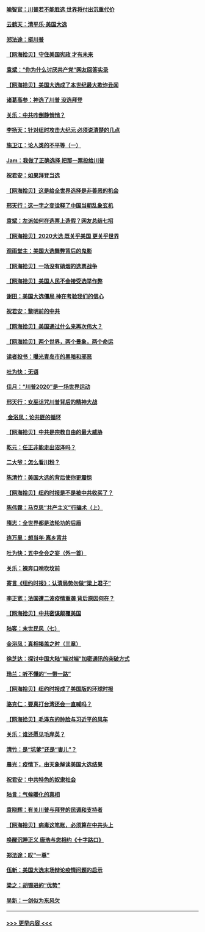 #### [喻智官：川普若不能胜选 世界将付出沉重代价](../pages/nsc993/n12541352.md?t=11120702) 
#### [云鹤天：清平乐‧美国大选](../pages/nsc993/n12540916.md?t=11120702) 
#### [郑法途：挺川普](../pages/nsc993/n12540898.md?t=11120702) 
#### [【网海拾贝】守住美国宪政 才有未来](../pages/nsc993/n12540423.md?t=11120702) 
#### [袁斌：“你为什么讨厌共产党”网友回答实录](../pages/nsc993/n12540208.md?t=11120702) 
#### [【网海拾贝】美国大选成了本世纪最大欺诈丑闻](../pages/nsc993/n12538029.md?t=11120702) 
#### [诸葛高参：神选了川普 没选拜登](../pages/nsc993/n12537664.md?t=11120702) 
#### [关乐：中共咋倒静悄悄？](../pages/nsc993/n12537615.md?t=11120702) 
#### [李扬天：针对纽时攻击大纪元 必须说清楚的几点](../pages/nsc993/n12536001.md?t=11120702) 
#### [施卫江：论人类的不平等（一）](../pages/nsc993/n12535700.md?t=11120702) 
#### [Jam：我做了正确选择 把那一票投给川普](../pages/nsc993/n12535743.md?t=11120702) 
#### [祝君安：如果拜登当选](../pages/nsc993/n12535726.md?t=11120702) 
#### [【网海拾贝】这是给全世界选择是非善恶的机会](../pages/nsc993/n12535061.md?t=11120702) 
#### [邢天行：这一字之变诠释了中国当朝乱象玄机](../pages/nsc993/n12533446.md?t=11120702) 
#### [袁斌：左派如何在选票上造假？网友总结七招](../pages/nsc993/n12533180.md?t=11120702) 
#### [【网海拾贝】2020大选 既关乎美国 更关乎世界](../pages/nsc993/n12533161.md?t=11120702) 
#### [观雨堂主：美国大选舞弊背后的鬼影](../pages/nsc993/n12533153.md?t=11120702) 
#### [【网海拾贝】一场没有硝烟的选票战争](../pages/nsc993/n12531883.md?t=11120702) 
#### [【网海拾贝】美国人民不会接受选举作弊](../pages/nsc993/n12528850.md?t=11120702) 
#### [谢田：美国大选僵局 神在考验我们的信心](../pages/nsc993/n12527932.md?t=11120702) 
#### [祝君安：黎明前的中共](../pages/nsc993/n12524071.md?t=11120702) 
#### [【网海拾贝】美国通过什么来再次伟大？](../pages/nsc993/n12523844.md?t=11120702) 
#### [【网海拾贝】两个世界，两个景象，两个命运](../pages/nsc993/n12521419.md?t=11120702) 
#### [读者投书：曝光青岛市的黑暗和邪恶](../pages/nsc993/n12520988.md?t=11120702) 
#### [吐为快：无语](../pages/nsc993/n12518588.md?t=11120702) 
#### [佳月：“川普2020”是一场世界运动](../pages/nsc993/n12518581.md?t=11120702) 
#### [邢天行：女巫诅咒川普背后的精神大战](../pages/nsc993/n12517257.md?t=11120702) 
#### [ 金浴凤：论共匪的循环](../pages/nsc993/n12517133.md?t=11120702) 
#### [【网海拾贝】中共是宗教自由的最大威胁](../pages/nsc993/n12516879.md?t=11120702) 
#### [乾元：任正非能走出沼泽吗？](../pages/nsc993/n12515831.md?t=11120702) 
#### [二大爷：怎么看川粉？](../pages/nsc993/n12515820.md?t=11120702) 
#### [陈清竹：美国大选的背后使你更震惊](../pages/nsc993/n12515589.md?t=11120702) 
#### [【网海拾贝】纽约时报是不是被中共收买了？](../pages/nsc993/n12515122.md?t=11120702) 
#### [陈伟霆：马克思“共产主义”行骗术（上）](../pages/nsc993/n12510217.md?t=11120702) 
#### [隋志：全世界都是法轮功的后盾](../pages/nsc993/n12510636.md?t=11120702) 
#### [连万里：想当年‧离乡背井](../pages/nsc993/n12510623.md?t=11120702) 
#### [吐为快：五中全会之妄（外一首）](../pages/nsc993/n12510470.md?t=11120702) 
#### [关乐：裸奔口哨吹坟前](../pages/nsc993/n12510403.md?t=11120702) 
#### [寄言《纽约时报》：认清局势勿做“梁上君子”](../pages/nsc993/n12510042.md?t=11120702) 
#### [李正宽：法国遭二波疫情重袭 背后原因何在？](../pages/nsc993/n12509971.md?t=11120702) 
#### [【网海拾贝】中共密谋颠覆美国](../pages/nsc993/n12509816.md?t=11120702) 
#### [陆客：末世民风（七）](../pages/nsc993/n12507822.md?t=11120702) 
#### [金浴凤：真相揭盖之时（三章）](../pages/nsc993/n12507804.md?t=11120702) 
#### [徐芝达：探讨中国大陆“端对端”加密通讯的突破方式](../pages/nsc993/n12507682.md?t=11120702) 
#### [玲兰：听不懂的“一带一路”](../pages/nsc993/n12507669.md?t=11120702) 
#### [【网海拾贝】纽约时报成了美国版的环球时报](../pages/nsc993/n12507053.md?t=11120702) 
#### [骆克仁：要真打台湾还会一直喊吗？](../pages/nsc993/n12506843.md?t=11120702) 
#### [【网海拾贝】毛泽东的肿脸与习近平的风车](../pages/nsc993/n12504537.md?t=11120702) 
#### [关乐：谁还愿见毛岸英？](../pages/nsc993/n12503866.md?t=11120702) 
#### [清竹：是“坑爹”还是“害儿”？](../pages/nsc993/n12503034.md?t=11120702) 
#### [晨光：疫情下，由天象解读美国大选结果](../pages/nsc993/n12502536.md?t=11120702) 
#### [祝君安：中共特色的奴隶社会](../pages/nsc993/n12501529.md?t=11120702) 
#### [陆言：气候暖化的真相](../pages/nsc993/n12501183.md?t=11120702) 
#### [袁晓辉：有关川普与拜登的民调和支持者](../pages/nsc993/n12500433.md?t=11120702) 
#### [【网海拾贝】病毒这笔账，必须算在中共头上](../pages/nsc993/n12500320.md?t=11120702) 
#### [唤醒沉睡正义 唐浩与您相约《十字路口》](../pages/nsc993/n12497980.md?t=11120702) 
#### [郑法途：叹“一尊”](../pages/nsc993/n12498837.md?t=11120702) 
#### [伍新：美国大选末场辩论疫情问题的启示](../pages/nsc993/n12498829.md?t=11120702) 
#### [梁之：胡锡进的“优势”](../pages/nsc993/n12498780.md?t=11120702) 
#### [吴新：一剑似为东风欠](../pages/nsc993/n12498772.md?t=11120702) 

----
#### [ >>> 更早内容 <<< ](../indexes/nsc993-earlier.md)
